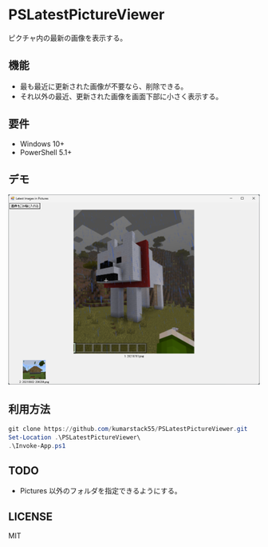 # PSLatestPictureViewer

ピクチャ内の最新の画像を表示する。

## 機能

- 最も最近に更新された画像が不要なら、削除できる。
- それ以外の最近、更新された画像を画面下部に小さく表示する。

## 要件

- Windows 10+
- PowerShell 5.1+

## デモ

![](./images/screenshot.png)

## 利用方法

```powershell
git clone https://github.com/kumarstack55/PSLatestPictureViewer.git
Set-Location .\PSLatestPictureViewer\
.\Invoke-App.ps1
```

## TODO

- Pictures 以外のフォルダを指定できるようにする。

## LICENSE

MIT